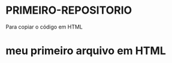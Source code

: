 # PRIMEIRO-REPOSITORIO 

Para copiar o código em HTML

<html>
  <h1> meu primeiro arquivo em HTML                      </h1>
</html> 

